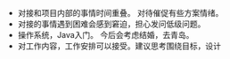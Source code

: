 * 对接和项目内部的事情时间重叠。 对待催促有些方案情绪。
* 对接的事情遇到困难会感到窘迫，担心发问低级问题。
* 操作系统，Java入门。 今后会考虑结婚，去青岛。
* 对工作内容，工作安排可以接受。建议思考围绕目标，设计
